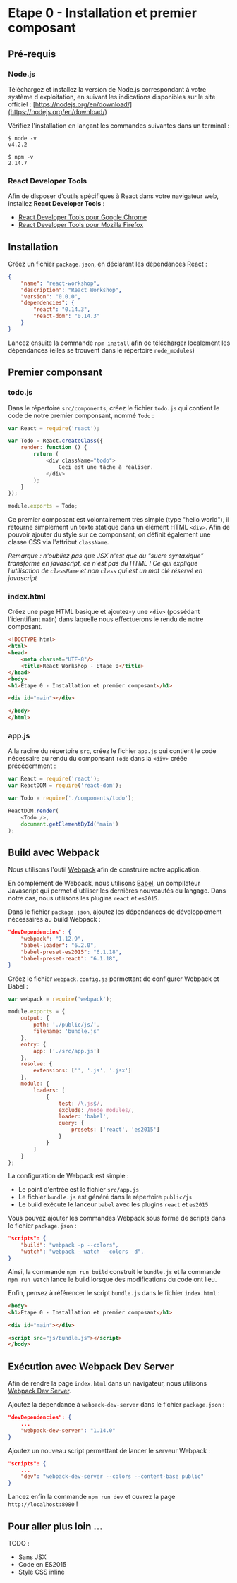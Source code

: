 # Etape 0 - Installation et premier composant

## Pré-requis

### Node.js

Téléchargez et installez la version de Node.js correspondant à votre système d'exploitation, en suivant les indications disponibles sur le site officiel : [https://nodejs.org/en/download/](https://nodejs.org/en/download/)  

Vérifiez l'installation en lançant les commandes suivantes dans un terminal : 

```
$ node -v
v4.2.2

$ npm -v
2.14.7
```

### React Developer Tools

Afin de disposer d'outils spécifiques à React dans votre navigateur web, installez **React Developer Tools** : 

* [React Developer Tools pour Google Chrome](https://chrome.google.com/webstore/detail/react-developer-tools/fmkadmapgofadopljbjfkapdkoienihi)
* [React Developer Tools pour Mozilla Firefox](https://addons.mozilla.org/fr/firefox/addon/react-devtools/) 


## Installation

Créez un fichier `package.json`, en déclarant les dépendances React : 

```json
{
    "name": "react-workshop",
    "description": "React Workshop",
    "version": "0.0.0",
    "dependencies": {
        "react": "0.14.3",
        "react-dom": "0.14.3"
    }
}
```

Lancez ensuite la commande `npm install` afin de télécharger localement les dépendances (elles se trouvent dans le répertoire `node_modules`)


## Premier componsant

### todo.js

Dans le répertoire `src/components`, créez le fichier `todo.js` qui contient le code de notre premier componsant, nommé `Todo` :  

```javascript
var React = require('react');

var Todo = React.createClass({
    render: function () {
        return (
            <div className="todo">
                Ceci est une tâche à réaliser.
            </div>
        );
    }
});

module.exports = Todo;
```

Ce premier composant est volontairement très simple (type "hello world"), il retourne simplement un texte statique dans un élément HTML `<div>`.
Afin de pouvoir ajouter du style sur ce componsant, on définit également une classe CSS via l'attribut `className`.

*Remarque : n'oubliez pas que JSX n'est que du "sucre syntaxique" transformé en javascript, ce n'est pas du HTML !
Ce qui explique l'utilisation de `className` et non `class` qui est un mot clé réservé en javascript* 

### index.html

Créez une page HTML basique et ajoutez-y une `<div>` (possédant l'identifiant `main`) dans laquelle nous effectuerons le rendu de notre composant.  

```html
<!DOCTYPE html>
<html>
<head>
    <meta charset="UTF-8"/>
    <title>React Workshop - Etape 0</title>
</head>
<body>
<h1>Etape 0 - Installation et premier composant</h1>

<div id="main"></div>

</body>
</html>
```

### app.js

A la racine du répertoire `src`, créez le fichier `app.js` qui contient le code nécessaire au rendu du componsant `Todo` dans la `<div>` créée précédemment : 

```javascript
var React = require('react');
var ReactDOM = require('react-dom');

var Todo = require('./components/todo');

ReactDOM.render(
    <Todo />,
    document.getElementById('main')
);
```

## Build avec Webpack

Nous utilisons l'outil [Webpack](https://webpack.github.io/) afin de construire notre application.

En complément de Webpack, nous utilisons [Babel](https://babeljs.io/), un compilateur Javascript qui permet d'utiliser les dernières nouveautés du langage.
Dans notre cas, nous utilisons les plugins `react` et `es2015`.

Dans le fichier `package.json`, ajoutez les dépendances de développement nécessaires au build Webpack : 

```json
"devDependencies": {
    "webpack": "1.12.9",
    "babel-loader": "6.2.0",
    "babel-preset-es2015": "6.1.18",
    "babel-preset-react": "6.1.18",
}
```

Créez le fichier `webpack.config.js` permettant de configurer Webpack et Babel : 

```javascript
var webpack = require('webpack');

module.exports = {
    output: {
        path: './public/js/',
        filename: 'bundle.js'
    },
    entry: {
        app: ['./src/app.js']
    },
    resolve: {
        extensions: ['', '.js', '.jsx']
    },
    module: {
        loaders: [
            {
                test: /\.js$/,
                exclude: /node_modules/,
                loader: 'babel',
                query: {
                    presets: ['react', 'es2015']
                }
            }
        ]
    }
};
```

La configuration de Webpack est simple : 

* Le point d'entrée est le fichier `src/app.js`
* Le fichier `bundle.js` est généré dans le répertoire `public/js`
* Le build exécute le lanceur `babel` avec les plugins `react` et `es2015`

Vous pouvez ajouter les commandes Webpack sous forme de scripts dans le fichier `package.json` : 

```json
"scripts": {
    "build": "webpack -p --colors",
    "watch": "webpack --watch --colors -d",
}
```

Ainsi, la commande `npm run build` construit le `bundle.js` et la commande `npm run watch` lance le build lorsque des modifications du code ont lieu.


Enfin, pensez à référencer le script `bundle.js` dans le fichier `index.html` : 

```html
<body>
<h1>Etape 0 - Installation et premier composant</h1>

<div id="main"></div>

<script src="js/bundle.js"></script>
</body>
```

## Exécution avec Webpack Dev Server

Afin de rendre la page `index.html` dans un navigateur, nous utilisons [Webpack Dev Server](http://webpack.github.io/docs/webpack-dev-server.html).

Ajoutez la dépendance à `webpack-dev-server` dans le fichier `package.json` : 

```json
"devDependencies": {
    ...
    "webpack-dev-server": "1.14.0"
}
```

Ajoutez un nouveau script permettant de lancer le serveur Webpack : 

```json
"scripts": {
    ...
    "dev": "webpack-dev-server --colors --content-base public"
}
```

Lancez enfin la commande `npm run dev` et ouvrez la page `http://localhost:8080` !


## Pour aller plus loin ...

TODO : 

* Sans JSX
* Code en ES2015
* Style CSS inline
